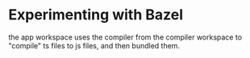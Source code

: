 # Experimenting with Bazel

the app workspace uses the compiler from the compiler workspace to "compile" ts
files to js files, and then bundled them.

